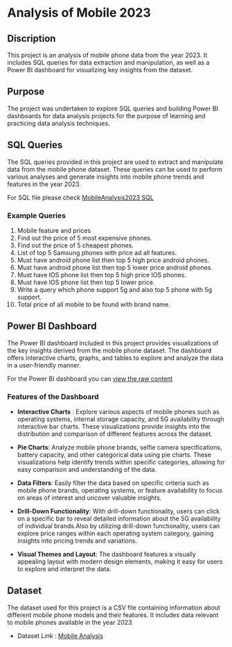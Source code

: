 # Analysis of Mobile 2023
## Discription

This project is an analysis of mobile phone data from the year 2023. It includes SQL queries for data extraction and manipulation, as well as a Power BI dashboard for visualizing key insights from the dataset.

## Purpose

The project was undertaken to explore SQL queries and building Power BI dashboards for data analysis projects for the purpose of learning and practicing data analysis techniques.

## SQL Queries

The SQL queries provided in this project are used to extract and manipulate data from the mobile phone dataset. These queries can be used to perform various analyses and generate insights into mobile phone trends and features in the year 2023.

For SQL file please check [MobileAnalysis2023 SQL](https://github.com/Hiral110/MobileAnalysis2023/blob/main/MobileAnalysis2023.sql)

### Example Queries
1. Mobile feature and prices
2. Find out the price of 5 most expensive phones.
3. Find out the price of 5 cheapest phones.
4. List of top 5 Samsung phones with price ad all features.
5. Must have android phone list then top 5 high price android phones.
6. Must have android phone list then top 5 lower price android phones.
7. Must have IOS phone list then top 5 high price IOS phones.
8. Must have IOS phone list then top 5 lower price.
9. Write a query which phone support 5g and also top 5 phone with 5g support.
10. Total price of all mobile to be found with brand name.

## Power BI Dashboard

The Power BI dashboard included in this project provides visualizations of the key insights derived from the mobile phone dataset. The dashboard offers interactive charts, graphs, and tables to explore and analyze the data in a user-friendly manner.

For the Power BI dashboard you can [view the raw content](https://github.com/Hiral110/MobileAnalysis2023/raw/main/MobileAnalysis2023.pbix)

### Features of the Dashboard
- **Interactive Charts** : Explore various aspects of mobile phones such as operating systems, internal storage capacity, and 5G availability through interactive bar charts. These visualizations provide insights into the distribution and comparison of different features across the dataset.

- **Pie Charts**: Analyze mobile phone brands, selfie camera specifications, battery capacity, and other categorical data using pie charts. These visualizations help identify trends within specific categories, allowing for easy comparison and understanding of the data.

- **Data Filters**: Easily filter the data based on specific criteria such as mobile phone brands, operating systems, or feature availability to focus on areas of interest and uncover valuable insights.

- **Drill-Down Functionality**: With drill-down functionality, users can click on a specific bar to reveal detailed information about the 5G availability of individual brands.Also by utilizing drill-down functionality, users can explore price ranges within each operating system category, gaining insights into pricing trends and variations.

- **Visual Themes and Layout**: The dashboard features a visually appealing layout with modern design elements, making it easy for users to explore and interpret the data.

## Dataset

The dataset used for this project is a CSV file containing information about different mobile phone models and their features. It includes data relevant to mobile phones available in the year 2023.

- Dataset Link : [Mobile Analysis](https://github.com/Hiral110/MobileAnalysis2023/blob/main/Mobile%20Analysis.csv)




